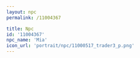```yaml
---
layout: npc
permalink: /11004367

title: Npc
id: '11004367'
npc_name: 'Mia'
icon_url: 'portrait/npc/11000517_trader3_p.png'
---
```

